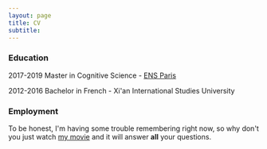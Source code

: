 ```yaml
---
layout: page
title: CV
subtitle: 
---
```


### Education

2017-2019 Master in Cognitive Science - [ENS Paris](https://www.ens.psl.eu/)

2012-2016 Bachelor in French - Xi'an International Studies University

### Employment

To be honest, I'm having some trouble remembering right now, so why don't you just watch [my movie](https://en.wikipedia.org/wiki/The_Princess_Bride_%28film%29) and it will answer **all** your questions.
